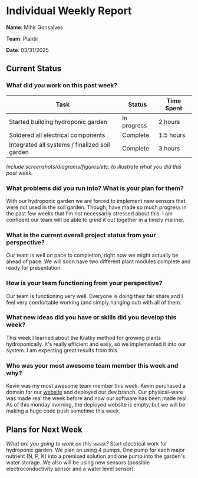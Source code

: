 # Individual Weekly Report

**Name**: Mihir Gonsalves

**Team**: Plantir

**Date**: 03/31/2025

## Current Status

### What did _you_ work on this past week?

| Task | Status | Time Spent | 
| ---- | ------ | ---------- |
|   Started building hydroponic garden   |    In progress    |      2 hours      |
|   Soldered all electrical components   |    Complete    |      1.5 hours      |
|   Integrated all systems / finalized soil garden   |    Complete    |      3 hours      |

*Include screenshots/diagrams/figures/etc. to illustrate what you did this past week.*

### What problems did you run into? What is your plan for them?
With our hydroponic garden we are forced to implement new sensors that were not used in the soil garden. Though, have made so much progress in the past few weeks that I'm not necessarily stressed about this. I am confident our team will be able to grind it out together in a timely manner.


### What is the current overall project status from your perspective? 
Our team is well on pace to completion, right now we might actually be ahead of pace. We will soon have two different plant modules complete and ready for presentation.


### How is your team functioning from your perspective?
Our team is functioning very well. Everyone is doing their fair share and I feel very comfortable working (and simply hanging out) with all of them. 


### What new ideas did you have or skills did you develop this week?
This week I learned about the Kratky method for growing plants hydroponically. It's really efficient and easy, so we implemented it into our system. I am expecting great results from this.


### Who was your most awesome team member this week and why?
Kevin was my most awesome team member this week. Kevin purchased a domain for our [website](https://planthub.academy/) and deployed our dev branch. Our physical-ware was made real the week before and now our software has been made real. As of this monday morning, the deployed website is empty, but we will be making a huge code push sometime this week.


## Plans for Next Week

*What are you going to work on this week?*
Start electrical work for hydroponic garden. We plan on using 4 pumps. One pump for each major nutrient (N, P, K) into a premixed solution and one pump into the garden's water storage. We also will be using new sensors (possible electroconductivity sensor and a water level sensor).

